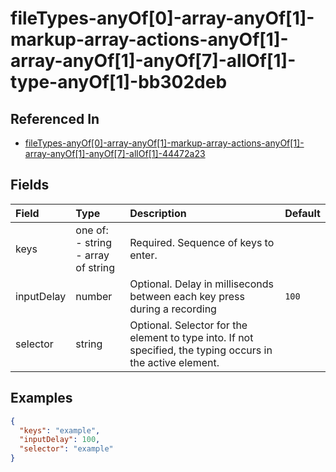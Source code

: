 
# fileTypes-anyOf[0]-array-anyOf[1]-markup-array-actions-anyOf[1]-array-anyOf[1]-anyOf[7]-allOf[1]-type-anyOf[1]-bb302deb



## Referenced In

- [fileTypes-anyOf[0]-array-anyOf[1]-markup-array-actions-anyOf[1]-array-anyOf[1]-anyOf[7]-allOf[1]-44472a23](/docs/references/schemas/filetypes-anyof-0--array-anyof-1--markup-array-actions-anyof-1--array-anyof-1--anyof-7--allof-1--44472a23)

## Fields

Field | Type | Description | Default
:-- | :-- | :-- | :--
keys | one of:<br/>- string<br/>- array of string | Required. Sequence of keys to enter. | 
inputDelay | number | Optional. Delay in milliseconds between each key press during a recording | `100`
selector | string | Optional. Selector for the element to type into. If not specified, the typing occurs in the active element. | 

## Examples

```json
{
  "keys": "example",
  "inputDelay": 100,
  "selector": "example"
}
```
